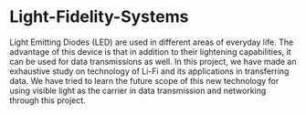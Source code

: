 # Light-Fidelity-Systems

Light Emitting Diodes (LED) are used in different areas of 
everyday life. The advantage of this device is that in addition 
to their lightening capabilities, it can be used for data 
transmissions as well. In this project, we have made an 
exhaustive study on technology of Li-Fi and its applications in 
transferring data. We have tried to learn the future scope of 
this new technology for using visible light as the carrier in 
data transmission and networking through this project.
